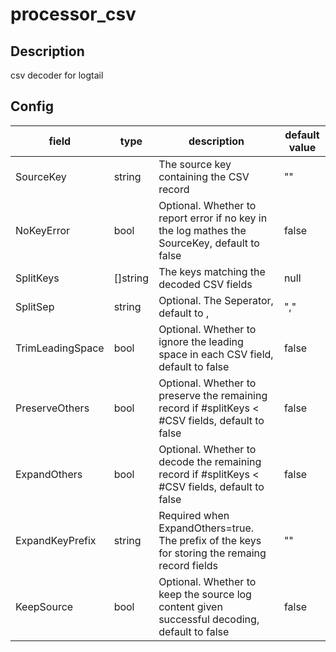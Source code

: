 # processor_csv
## Description
csv decoder for logtail
## Config
|  field   |   type   |   description   | default value   |
| ---- | ---- | ---- | ---- |
|SourceKey|string|The source key containing the CSV record|""|
|NoKeyError|bool|Optional. Whether to report error if no key in the log mathes the SourceKey, default to false|false|
|SplitKeys|[]string|The keys matching the decoded CSV fields|null|
|SplitSep|string|Optional. The Seperator, default to ,|","|
|TrimLeadingSpace|bool|Optional. Whether to ignore the leading space in each CSV field, default to false|false|
|PreserveOthers|bool|Optional. Whether to preserve the remaining record if #splitKeys < #CSV fields, default to false|false|
|ExpandOthers|bool|Optional. Whether to decode the remaining record if #splitKeys < #CSV fields, default to false|false|
|ExpandKeyPrefix|string|Required when ExpandOthers=true. The prefix of the keys for storing the remaing record fields|""|
|KeepSource|bool|Optional. Whether to keep the source log content given successful decoding, default to false|false|